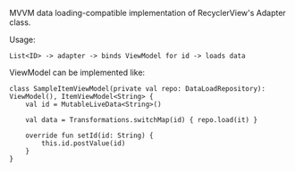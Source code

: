 MVVM data loading-compatible implementation of RecyclerView's Adapter class.

Usage:

`List<ID> -> adapter -> binds ViewModel for id -> loads data`

ViewModel can be implemented like:

```
class SampleItemViewModel(private val repo: DataLoadRepository): ViewModel(), ItemViewModel<String> {
    val id = MutableLiveData<String>()

    val data = Transformations.switchMap(id) { repo.load(it) }

    override fun setId(id: String) {
        this.id.postValue(id)
    }
}
```